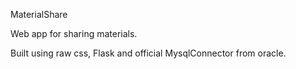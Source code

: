 MaterialShare

Web app for sharing materials.

Built using raw css, Flask and official MysqlConnector from oracle.
